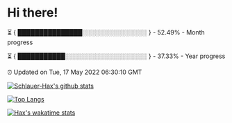 # Hi there!

⏳ { ███████████████░░░░░░░░░░░░░░░ } - 52.49% - Month progress

⏳ { ███████████░░░░░░░░░░░░░░░░░░░ } - 37.33% - Year progress

⏰ Updated on Tue, 17 May 2022 06:30:10 GMT


[![Schlauer-Hax's github stats](https://github-readme-stats.vercel.app/api?username=Schlauer-Hax&show_icons=true&theme=dark&count_private=true)](https://github.com/Schlauer-Hax)


[![Top Langs](https://github-readme-stats.vercel.app/api/top-langs/?username=Schlauer-Hax&layout=compact&theme=dark)](https://github.com/Schlauer-Hax?tab=repositories)


[![Hax's wakatime stats](https://github-readme-stats.vercel.app/api/wakatime?username=Hax&theme=dark)](https://wakatime.com/@Hax)

